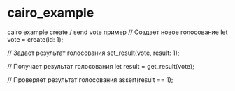 # cairo_example
cairo example create / send
vote пример
// Создает новое голосование
let vote = create(id: 1);

// Задает результат голосования
set_result(vote, result: 1);

// Получает результат голосования
let result = get_result(vote);

// Проверяет результат голосования
assert(result == 1);
